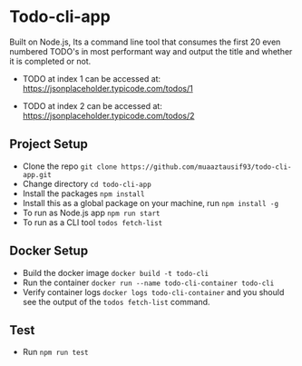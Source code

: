 # Todo-cli-app
Built on Node.js, Its a command line tool that consumes the first 20 even numbered TODO's in most performant way and output the title and whether it is completed or not.

- TODO at index 1 can be accessed at: https://jsonplaceholder.typicode.com/todos/1

- TODO at index 2 can be accessed at: https://jsonplaceholder.typicode.com/todos/2

## Project Setup

- Clone the repo ```git clone https://github.com/muaaztausif93/todo-cli-app.git```
- Change directory ```cd todo-cli-app```
- Install the packages ```npm install```
- Install this as a global package on your machine, run ```npm install -g```
- To run as Node.js app ```npm run start```
- To run as a CLI tool ```todos fetch-list```

## Docker Setup

- Build the docker image ```docker build -t todo-cli```
- Run the container ```docker run --name todo-cli-container todo-cli```
- Verify container logs ```docker logs todo-cli-container``` and you should see the output of the ```todos fetch-list``` command.

## Test

- Run ```npm run test```
